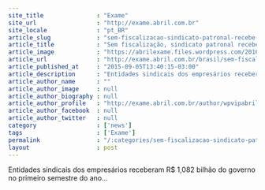 ```yaml
---
site_title               : "Exame"
site_url                 : "http://exame.abril.com.br"
site_locale              : "pt_BR"
article_slug             : "sem-fiscalizacao-sindicato-patronal-recebe-rs-1-bilhao"
article_title            : "Sem fiscalização, sindicato patronal recebe R$ 1 bilhão"
article_image            : "https://abrilexame.files.wordpress.com/2016/09/size_960_16_9_presidente_da_cni_fala.jpg?quality=70&strip=all&w=960"
article_url              : "http://exame.abril.com.br/brasil/sem-fiscalizacao-sindicato-patronal-recebe-r-1-bilhao/"
article_published_at     : "2015-09-05T13:40:15-03:00"
article_description      : "Entidades sindicais dos empresários receberam R$ 1,082 bilhão do governo no primeiro semestre do ano..."
article_author_name      : ""
article_author_image     : null
article_author_biography : null
article_author_profile   : "http://exame.abril.com.br/author/wpvipabril/"
article_author_facebook  : null
article_author_twitter   : null
category                 : ['news']
tags                     : ['Exame']
permalink                : "/:categories/sem-fiscalizacao-sindicato-patronal-recebe-rs-1-bilhao/"
layout                   : post
---
```


Entidades sindicais dos empresários receberam R$ 1,082 bilhão do governo no primeiro semestre do ano...
